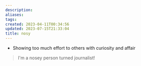 ```yaml
---
description:
aliases: 
tags: 
created: 2023-04-11T00:34:56
updated: 2023-07-15T21:33:04
title: nosy
---
```

- Showing too much effort to others with curiosity and affair

> I'm a nosey person turned journalist!
